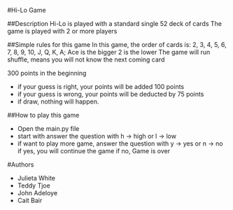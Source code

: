 #Hi-Lo Game

##Description
Hi-Lo is played with a standard single 52 deck of cards
The game is played with 2 or more players

##Simple rules for this game
In this game, the order of cards is: 2, 3, 4, 5, 6, 7, 8, 9, 10, J, Q, K, A;
  Ace is the bigger
  2 is the lower 
The game will run shuffle, means you will not know the next coming card

300 points in the beginning
- if your guess is right, your points will be added 100 points
- if your guess is wrong, your points will be deducted by 75 points
- if draw, nothing will happen.

##How to play this game
- Open the main.py file
- start with answer the question with h -> high or l -> low
- if want to play more game, answer the question with y -> yes or n -> no
  if yes, you will continue the game 
  if no, Game is over

#Authors
- Julieta White
- Teddy Tjoe
- John Adeloye
- Cait Bair